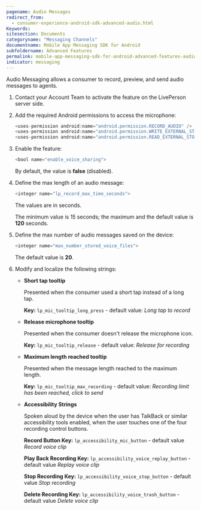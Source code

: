 ```yaml
---
pagename: Audio Messages
redirect_from:
  - consumer-experience-android-sdk-advanced-audio.html
Keywords:
sitesection: Documents
categoryname: "Messaging Channels"
documentname: Mobile App Messaging SDK for Android
subfoldername: Advanced Features
permalink: mobile-app-messaging-sdk-for-android-advanced-features-audio-messages.html
indicator: messaging
---
```



Audio Messaging allows a consumer to record, preview, and send audio messages to agents. 

1. Contact your Account Team to activate the feature on the LivePerson server side.

2. Add the required Android permissions to access the microphone:

   ```java
   <uses-permission android:name="android.permission.RECORD_AUDIO" /> //to record audio
   <uses-permission android:name="android.permission.WRITE_EXTERNAL_STORAGE" /> //to save voice files to internal storage
   <uses-permission android:name="android.permission.READ_EXTERNAL_STORAGE" /> // to read voice files stored in internal storage
   ```

3. Enable the feature:

   ```java
   <bool name="enable_voice_sharing">
   ```

   By default, the value is **false** (disabled).


4. Define the max length of an audio message:

   ```java
   <integer name="lp_record_max_time_seconds">
   ```

   The values are in seconds.  

   The minimum value is 15 seconds; the maximum and the default value is **120** seconds.

5. Define the max number of audio messages saved on the device:

   ```java
   <integer name="max_number_stored_voice_files">
   ```

   The default value is **20**.

6. Modify and localize the following strings:

   * **Short tap tooltip**

     Presented when the consumer used a short tap instead of a long tap.
     
     **Key:** `lp_mic_tooltip_long_press`  - default value: *Long tap to record* 

   * **Release microphone tooltip**

     Presented when the consumer doesn't release the microphone icon. 
     
     **Key:** `lp_mic_tooltip_release` - default value: *Release for recording*

   * **Maximum length reached tooltip**

     Presented when the message length reached to the maximum length. 
     
     **Key:** `lp_mic_tooltip_max_recording` - default value: *Recording limit has been reached, click to send*
     
   * **Accessibility Strings**
    
     Spoken aloud by the device when the user has TalkBack or similar accessibility tools enabled, when the user touches one of the four recording control buttons.
     
     **Record Button Key:** `lp_accessibility_mic_button` - default value *Record voice clip*
     
     **Play Back Recording Key:** `lp_accessibility_voice_replay_button` - default value *Replay voice clip*
     
     **Stop Recording Key:** `lp_accessibility_voice_stop_button` - default value *Stop recording*
     
     **Delete Recording Key:** `lp_accessibility_voice_trash_button` - default value *Delete voice clip*
